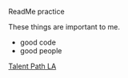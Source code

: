 ReadMe practice

These things are important to me.
* good code
* good people 

[Talent Path LA](http://talentpathla.com/)

